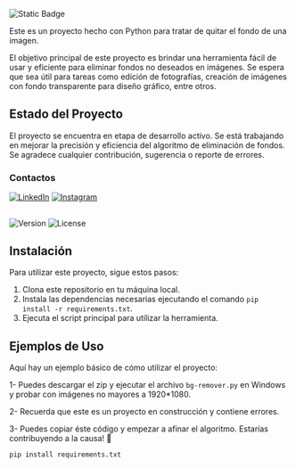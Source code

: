 
 ![Static Badge](https://img.shields.io/badge/Background-Remover-greenyellow)

Este es un proyecto hecho con Python para tratar de quitar el fondo de una imagen.

El objetivo principal de este proyecto es brindar una herramienta fácil de usar y eficiente para eliminar fondos no deseados en imágenes. Se espera que sea útil para tareas como edición de fotografías, creación de imágenes con fondo transparente para diseño gráfico, entre otros.

## Estado del Proyecto

El proyecto se encuentra en etapa de desarrollo activo. Se está trabajando en mejorar la precisión y eficiencia del algoritmo de eliminación de fondos. Se agradece cualquier contribución, sugerencia o reporte de errores.


### Contactos
[![LinkedIn](https://img.shields.io/badge/-LinkedIn-%230077B5?style=flat-square&logo=linkedin&logoColor=white)](https://www.linkedin.com/in/gabriel-calcagni-659907260) [![Instagram](https://img.shields.io/badge/-Instagram-%23E4405F?style=flat-square&logo=instagram&logoColor=white)](https://www.instagram.com/calcagni_gabriel26/?ishid=ZDdkNTZiNTM%3D) 
##
![Version](https://img.shields.io/badge/Version-1.0-blue.svg)
![License](https://img.shields.io/badge/License-GNU%20GPL--3.0-blue.svg)

## Instalación

Para utilizar este proyecto, sigue estos pasos:

1. Clona este repositorio en tu máquina local.
2. Instala las dependencias necesarias ejecutando el comando `pip install -r requirements.txt`.
3. Ejecuta el script principal para utilizar la herramienta.

## Ejemplos de Uso

Aquí hay un ejemplo básico de cómo utilizar el proyecto:

1- Puedes descargar el zip y ejecutar el archivo `bg-remover.py` en Windows y probar con imágenes no mayores a 1920*1080.

2- Recuerda que este es un proyecto en construcción y contiene errores.

3- Puedes copiar éste código y empezar a afinar el algoritmo. Estarías contribuyendo a la causa! 👀

```python
pip install requirements.txt

